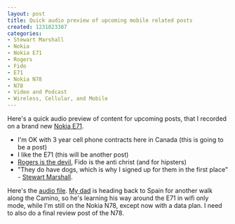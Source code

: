 ```yaml
--- 
layout: post
title: Quick audio preview of upcoming mobile related posts
created: 1231023387
categories: 
- Stewart Marshall
- Nokia
- Nokia E71
- Rogers
- Fido
- E71
- Nokia N78
- N78
- Video and Podcast
- Wireless, Cellular, and Mobile
---
```

<p>Here's a quick audio preview of content for upcoming posts, that I&nbsp;recorded on a brand new <a href="http://europe.nokia.com/A41146122">Nokia E71</a>.</p>
<ul>
    <li>I'm OK with 3 year cell phone contracts here in Canada (this is going to be a post)</li>
    <li>I like the E71 (this will be another post)</li>
    <li><a href="http://www.hopstudios.com/nep/unvarnished/item/rogers_wireless_is_the_devil.html" title="According to Travis">Rogers is the devil</a>, Fido is the anti christ (and for hipsters)</li>
    <li>&quot;They do have dogs, which is why I signed up for them in the first place&quot; - <a href="http://www.financialstoryteller.com/">Stewart Marshall</a>.</li>
</ul>
<p>Here's the <a href="http://dl.getdropbox.com/u/360398/Stewart_nokiae71_teaser.mp3">audio file</a>. <a href="http://horst.wordpress.com/">My dad</a> is heading back to Spain for another walk along the Camino, so he's learning his way around the E71 in wifi only mode, while I'm still on the Nokia N78, except now with a data plan. I need to also do a final review post of the N78.</p>
<!--break-->
<p>&nbsp;</p>
